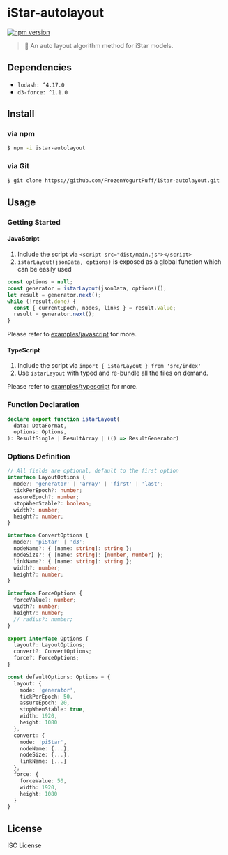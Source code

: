 # iStar-autolayout
[![npm version](https://badge.fury.io/js/istar-autolayout.svg)](https://badge.fury.io/js/istar-autolayout)
> 🌟 An auto layout algorithm method for iStar models.

## Dependencies
- `lodash: ^4.17.0`
- `d3-force: ^1.1.0`

## Install
### via npm
```bash
$ npm -i istar-autolayout
```
### via Git
```bash
$ git clone https://github.com/FrozenYogurtPuff/iStar-autolayout.git
```

## Usage
### Getting Started
#### JavaScript
1. Include the script via `<script src="dist/main.js"></script>`
2. `istarLayout(jsonData, options)` is exposed as a global function which can be easily used

```javascript
const options = null;
const generator = istarLayout(jsonData, options)();
let result = generator.next();
while (!result.done) {
  const { currentEpoch, nodes, links } = result.value;
  result = generator.next();
}

```
Please refer to [examples/javascript](https://github.com/FrozenYogurtPuff/iStar-autolayout/tree/main/examples/javascript) for more.

#### TypeScript
1. Include the script via `import { istarLayout } from 'src/index' `
2. Use `istarLayout` with typed and re-bundle all the files on demand.

Please refer to [examples/typescript](https://github.com/FrozenYogurtPuff/iStar-autolayout/tree/main/examples/typescript) for more.

### Function Declaration
```typescript
declare export function istarLayout(
  data: DataFormat,
  options: Options,
): ResultSingle | ResultArray | (() => ResultGenerator)
```

### Options Definition
```typescript
// All fields are optional, default to the first option
interface LayoutOptions {
  mode?: 'generator' | 'array' | 'first' | 'last';
  tickPerEpoch?: number;
  assureEpoch?: number;
  stopWhenStable?: boolean;
  width?: number;
  height?: number;
}

interface ConvertOptions {
  mode?: 'piStar' | 'd3';
  nodeName?: { [name: string]: string };
  nodeSize?: { [name: string]: [number, number] };
  linkName?: { [name: string]: string };
  width?: number;
  height?: number;
}

interface ForceOptions {
  forceValue?: number;
  width?: number;
  height?: number;
  // radius?: number;
}

export interface Options {
  layout?: LayoutOptions;
  convert?: ConvertOptions;
  force?: ForceOptions;
}

const defaultOptions: Options = {
  layout: {
    mode: 'generator',
    tickPerEpoch: 50,
    assureEpoch: 20,
    stopWhenStable: true,
    width: 1920,
    height: 1080
  },
  convert: {
    mode: 'piStar',
    nodeName: {...},
    nodeSize: {...},
    linkName: {...}
  },
  force: {
    forceValue: 50,
    width: 1920,
    height: 1080
  }
}
```

## License
ISC License
